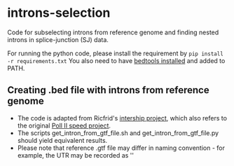 # introns-selection
Code for subselecting introns from reference genome and finding nested introns in splice-junction (SJ) data.

For running the python code, please install the requirement by ```pip install -r requirements.txt```
You also need to have [bedtools installed](https://bedtools.readthedocs.io/en/latest/content/installation.html) and added to PATH.
## Creating .bed file with introns from reference genome
 - The code is adapted from Ricfrid's [intership project](https://github.com/dirfcir/Pol_II_RvdM), which also refers to the original [Poll II speed project](https://github.com/beyergroup/ElongationRate/tree/main).
 - The scripts get_intron_from_gtf_file.sh and get_intron_from_gtf_file.py should yield equivalent results.
 - Please note that reference .gtf file may differ in naming convention - for example, the UTR may be recorded as '' 



